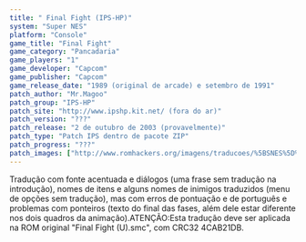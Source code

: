 ```yaml
---
title: " Final Fight (IPS-HP)"
system: "Super NES"
platform: "Console"
game_title: "Final Fight"
game_category: "Pancadaria"
game_players: "1"
game_developer: "Capcom"
game_publisher: "Capcom"
game_release_date: "1989 (original de arcade) e setembro de 1991"
patch_author: "Mr.Magoo"
patch_group: "IPS-HP"
patch_site: "http://www.ipshp.kit.net/ (fora do ar)"
patch_version: "???"
patch_release: "2 de outubro de 2003 (provavelmente)"
patch_type: "Patch IPS dentro de pacote ZIP"
patch_progress: "???"
patch_images: ["http://www.romhackers.org/imagens/traducoes/%5BSNES%5D%20Final%20Fight%20-%20IPS-HP%20-%201.png","http://www.romhackers.org/imagens/traducoes/%5BSNES%5D%20Final%20Fight%20-%20IPS-HP%20-%202.png","http://www.romhackers.org/imagens/traducoes/%5BSNES%5D%20Final%20Fight%20-%20IPS-HP%20-%203.png"]
---
```

Tradução com fonte acentuada e diálogos (uma frase sem tradução na introdução), nomes de itens e alguns nomes de inimigos traduzidos (menu de opções sem tradução), mas com erros de pontuação e de português e problemas com ponteiros (texto do final das fases, além dele estar diferente nos dois quadros da animação).ATENÇÃO:Esta tradução deve ser aplicada na ROM original "Final Fight (U).smc", com CRC32 4CAB21DB.